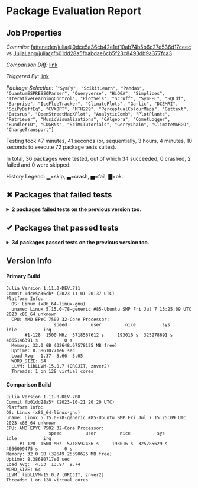 # Package Evaluation Report

## Job Properties

*Commits:* [fatteneder/julia@0dce5a36cb42e1ef10ab74b5b6c27d536d17ceec](https://github.com/fatteneder/julia/commit/0dce5a36cb42e1ef10ab74b5b6c27d536d17ceec) vs [JuliaLang/julia@fb01dd28a5fbabdae6cb5f23c8493db9a377fda3](https://github.com/JuliaLang/julia/commit/fb01dd28a5fbabdae6cb5f23c8493db9a377fda3)

*Comparison Diff:* [link](https://github.com/JuliaLang/julia/compare/fb01dd28a5fbabdae6cb5f23c8493db9a377fda3...fatteneder/julia:0dce5a36cb42e1ef10ab74b5b6c27d536d17ceec)

*Triggered By:* [link](https://github.com/JuliaLang/julia/pull/51746#issuecomment-1789649523)

*Package Selection:* `["SymPy", "ScikitLearn", "Pandas", "QuantumESPRESSOParser", "Queryverse", "HiQGA", "Simplices", "IterativeLearningControl", "PlotSeis", "Scruff", "SymFEL", "SQLdf", "Surprise", "IceFloeTracker", "ClimatePlots", "Garlic", "DCEMRI", "SciPyDiffEq", "CVXOPT", "MTH229", "PerceptualColourMaps", "Gettext", "Batsrus", "OpenStreetMapXPlot", "AnalyticComb", "PlotPlants", "Retriever", "MusicVisualizations", "GAlgebra", "CometLogger", "BundlerIO", "CDGRNs", "SciMLTutorials", "GerryChain", "ClimateMARGO", "ChargeTransport"]`

Testing took 47 minutes, 41 seconds (or, sequentially, 3 hours, 4 minutes, 10 seconds to execute 72 package tests suites).

In total, 36 packages were tested, out of which 34 succeeded, 0 crashed, 2 failed and 0 were skipped.


History Legend: ▁=skip, ▃=crash, ▅=fail, ▇=ok.

## ✖ Packages that failed tests

<details><summary><strong>2 packages failed tests on the previous version too.</strong></summary>
<p>

<details open><summary>Package is using an unknown package (1 packages):</summary>
<p>


| Package | History (10-2 to 10-31) |
| ------- | ------- |
| [QuantumESPRESSOParser v0.5.3](https://s3.amazonaws.com/julialang-reports/nanosoldier/pkgeval/by_hash/0dce5a3_vs_fb01dd2/QuantumESPRESSOParser.primary.log) | <span class="history">▅▅▅▅▅▅▅▅▅▅▅▅▅▅▅▁▅▁</span> |

</p>
</details>

<details open><summary>Test duration exceeded the time limit (1 packages):</summary>
<p>


| Package | History (10-2 to 10-31) |
| ------- | ------- |
| [IceFloeTracker v0.3.0](https://s3.amazonaws.com/julialang-reports/nanosoldier/pkgeval/by_hash/0dce5a3_vs_fb01dd2/IceFloeTracker.primary.log) | <span class="history">▅▅▅▅▅▅▅▅▅▅▅▅▅▅▅▁▅▁</span> |

</p>
</details>

</p>
</details>


## ✔ Packages that passed tests

<details><summary><strong>34 packages passed tests on the previous version too.</strong></summary>
<p>

| Package | History (10-2 to 10-31) |
| ------- | ------- |
| [SymPy v1.2.0](https://s3.amazonaws.com/julialang-reports/nanosoldier/pkgeval/by_hash/0dce5a3_vs_fb01dd2/SymPy.primary.log) | <span class="history">▇▇▇▇▇▇▇▇▇▇▇▇▇▇▇▁▅▁</span> |
| [ScikitLearn v0.7.0](https://s3.amazonaws.com/julialang-reports/nanosoldier/pkgeval/by_hash/0dce5a3_vs_fb01dd2/ScikitLearn.primary.log) | <span class="history">▇▇▇▇▇▇▇▇▇▇▇▇▇▇▇▁▅▁</span> |
| [Pandas v1.6.1](https://s3.amazonaws.com/julialang-reports/nanosoldier/pkgeval/by_hash/0dce5a3_vs_fb01dd2/Pandas.primary.log) | <span class="history">▇▇▇▇▇▇▇▇▇▇▇▇▇▇▇▁▅▁</span> |
| [Simplices v0.6.2](https://s3.amazonaws.com/julialang-reports/nanosoldier/pkgeval/by_hash/0dce5a3_vs_fb01dd2/Simplices.primary.log) | <span class="history">▇▇▇▇▇▇▇▇▇▇▇▇▇▇▇▁▅▁</span> |
| [Queryverse v0.7.0](https://s3.amazonaws.com/julialang-reports/nanosoldier/pkgeval/by_hash/0dce5a3_vs_fb01dd2/Queryverse.primary.log) | <span class="history">▇▇▇▇▇▇▇▇▇▇▇▇▇▇▇▁▅▁</span> |
| [HiQGA v0.3.13](https://s3.amazonaws.com/julialang-reports/nanosoldier/pkgeval/by_hash/0dce5a3_vs_fb01dd2/HiQGA.primary.log) | <span class="history">▅▇▇▅▇▇▅▇▇▅▇▅▇▅▇▁▅▁</span> |
| [IterativeLearningControl v0.1.1](https://s3.amazonaws.com/julialang-reports/nanosoldier/pkgeval/by_hash/0dce5a3_vs_fb01dd2/IterativeLearningControl.primary.log) | <span class="history">▅▅▅▇▇▅▇▇▇▅▅▇▇▅▅▁▅▁</span> |
| [SciMLTutorials v1.0.0](https://s3.amazonaws.com/julialang-reports/nanosoldier/pkgeval/by_hash/0dce5a3_vs_fb01dd2/SciMLTutorials.primary.log) | <span class="history">▅▅▅▅▅▅▅▅▇▇▇▇▇▇▇▇▇▁</span> |
| [SQLdf v0.2.0](https://s3.amazonaws.com/julialang-reports/nanosoldier/pkgeval/by_hash/0dce5a3_vs_fb01dd2/SQLdf.primary.log) | <span class="history">▇▇▇▇▇▇▇▇▇▇▇▇▇▇▇▁▇▁</span> |
| [Gettext v0.2.0](https://s3.amazonaws.com/julialang-reports/nanosoldier/pkgeval/by_hash/0dce5a3_vs_fb01dd2/Gettext.primary.log) | <span class="history">▇▇▇▇▇▇▇▇▇▇▇▇▇▇▇▁▅▁</span> |
| [CVXOPT v0.3.2](https://s3.amazonaws.com/julialang-reports/nanosoldier/pkgeval/by_hash/0dce5a3_vs_fb01dd2/CVXOPT.primary.log) | <span class="history">▇▇▇▇▇▇▇▇▇▇▇▇▇▇▇▁▅▁</span> |
| [GerryChain v0.1.3](https://s3.amazonaws.com/julialang-reports/nanosoldier/pkgeval/by_hash/0dce5a3_vs_fb01dd2/GerryChain.primary.log) | <span class="history">▇▇▇▇▇▇▇▇▇▇▇▇▇▇▇▁▅▁</span> |
| [CometLogger v0.2.0](https://s3.amazonaws.com/julialang-reports/nanosoldier/pkgeval/by_hash/0dce5a3_vs_fb01dd2/CometLogger.primary.log) | <span class="history">▇▇▇▇▇▇▇▇▇▇▇▇▇▇▇▁▁▁</span> |
| [SymFEL v0.2.2](https://s3.amazonaws.com/julialang-reports/nanosoldier/pkgeval/by_hash/0dce5a3_vs_fb01dd2/SymFEL.primary.log) | <span class="history">▇▇▇▇▇▇▇▇▇▇▇▇▇▇▇▁▅▁</span> |
| [SciPyDiffEq v0.2.1](https://s3.amazonaws.com/julialang-reports/nanosoldier/pkgeval/by_hash/0dce5a3_vs_fb01dd2/SciPyDiffEq.primary.log) | <span class="history">▇▇▇▇▇▇▇▇▇▇▇▇▇▇▇▁▅▁</span> |
| [AnalyticComb v1.0.4](https://s3.amazonaws.com/julialang-reports/nanosoldier/pkgeval/by_hash/0dce5a3_vs_fb01dd2/AnalyticComb.primary.log) | <span class="history">▇▇▇▇▇▇▇▇▇▇▇▇▇▇▇▁▅▁</span> |
| [MTH229 v0.2.11](https://s3.amazonaws.com/julialang-reports/nanosoldier/pkgeval/by_hash/0dce5a3_vs_fb01dd2/MTH229.primary.log) | <span class="history">▇▇▇▇▇▇▇▇▇▇▇▇▇▇▇▁▅▅</span> |
| [GAlgebra v0.1.0](https://s3.amazonaws.com/julialang-reports/nanosoldier/pkgeval/by_hash/0dce5a3_vs_fb01dd2/GAlgebra.primary.log) | <span class="history">▇▇▇▇▇▇▇▇▇▇▇▇▇▇▇▁▁▁</span> |
| [DCEMRI v0.2.4](https://s3.amazonaws.com/julialang-reports/nanosoldier/pkgeval/by_hash/0dce5a3_vs_fb01dd2/DCEMRI.primary.log) | <span class="history">▇▇▇▇▇▇▇▇▇▇▇▇▇▇▅▁▅▁</span> |
| [MusicVisualizations v0.2.6](https://s3.amazonaws.com/julialang-reports/nanosoldier/pkgeval/by_hash/0dce5a3_vs_fb01dd2/MusicVisualizations.primary.log) | <span class="history">▇▇▇▇▇▇▇▇▇▇▇▇▇▇▇▁▅▁</span> |
| [Retriever v2.0.0](https://s3.amazonaws.com/julialang-reports/nanosoldier/pkgeval/by_hash/0dce5a3_vs_fb01dd2/Retriever.primary.log) | <span class="history">▇▇▇▇▇▇▇▇▇▇▇▇▇▇▇▁▅▁</span> |
| [Surprise v0.1.1](https://s3.amazonaws.com/julialang-reports/nanosoldier/pkgeval/by_hash/0dce5a3_vs_fb01dd2/Surprise.primary.log) | <span class="history">▇▇▇▇▇▇▇▇▇▇▇▇▇▇▇▁▁▁</span> |
| [Batsrus v0.3.11](https://s3.amazonaws.com/julialang-reports/nanosoldier/pkgeval/by_hash/0dce5a3_vs_fb01dd2/Batsrus.primary.log) | <span class="history">▇▇▇▇▇▇▇▇▇▇▇▇▇▇▇▁▅▁</span> |
| [PlotSeis v0.1.0](https://s3.amazonaws.com/julialang-reports/nanosoldier/pkgeval/by_hash/0dce5a3_vs_fb01dd2/PlotSeis.primary.log) | <span class="history">▇▇▇▇▇▇▇▇▇▇▇▇▇▇▇▁▅▁</span> |
| [ClimateMARGO v0.3.3](https://s3.amazonaws.com/julialang-reports/nanosoldier/pkgeval/by_hash/0dce5a3_vs_fb01dd2/ClimateMARGO.primary.log) | <span class="history">▇▇▇▇▇▇▇▇▇▇▇▇▇▇▇▁▇▁</span> |
| [OpenStreetMapXPlot v0.1.5](https://s3.amazonaws.com/julialang-reports/nanosoldier/pkgeval/by_hash/0dce5a3_vs_fb01dd2/OpenStreetMapXPlot.primary.log) | <span class="history">▇▇▇▇▇▇▇▇▇▇▇▇▇▇▇▁▅▅</span> |
| [CDGRNs v0.0.2](https://s3.amazonaws.com/julialang-reports/nanosoldier/pkgeval/by_hash/0dce5a3_vs_fb01dd2/CDGRNs.primary.log) | <span class="history">▇▇▇▇▇▇▇▇▇▇▇▇▇▇▇▁▅▁</span> |
| [PlotPlants v0.1.14](https://s3.amazonaws.com/julialang-reports/nanosoldier/pkgeval/by_hash/0dce5a3_vs_fb01dd2/PlotPlants.primary.log) | <span class="history">▇▇▅▇▇▇▇▅▇▅▇▅▇▇▇▁▅▁</span> |
| [BundlerIO v0.1.3](https://s3.amazonaws.com/julialang-reports/nanosoldier/pkgeval/by_hash/0dce5a3_vs_fb01dd2/BundlerIO.primary.log) | <span class="history">▇▇▇▇▇▇▇▇▇▇▇▅▇▇▇▁▅▁</span> |
| [PerceptualColourMaps v0.3.6](https://s3.amazonaws.com/julialang-reports/nanosoldier/pkgeval/by_hash/0dce5a3_vs_fb01dd2/PerceptualColourMaps.primary.log) | <span class="history">▇▇▇▇▇▇▇▇▇▇▇▅▇▇▇▁▅▁</span> |
| [Garlic v0.1.25](https://s3.amazonaws.com/julialang-reports/nanosoldier/pkgeval/by_hash/0dce5a3_vs_fb01dd2/Garlic.primary.log) | <span class="history">▇▇▇▇▇▇▁▇▇▇▇▇▇▇▇▁▅▁</span> |
| [ChargeTransport v0.2.9](https://s3.amazonaws.com/julialang-reports/nanosoldier/pkgeval/by_hash/0dce5a3_vs_fb01dd2/ChargeTransport.primary.log) | <span class="history">▇▇▇▇▇▅▇▇▅▅▇▅▅▅▇▅▅▁</span> |
| [Scruff v0.8.2](https://s3.amazonaws.com/julialang-reports/nanosoldier/pkgeval/by_hash/0dce5a3_vs_fb01dd2/Scruff.primary.log) | <span class="history">▇▇▇▇▇▇▇▇▇▇▇▇▇▇▇▁▇▁</span> |
| [ClimatePlots v0.5.0](https://s3.amazonaws.com/julialang-reports/nanosoldier/pkgeval/by_hash/0dce5a3_vs_fb01dd2/ClimatePlots.primary.log) | <span class="history">▇▅▇▇▇▇▇▇▇▇▅▇▇▅▇▁▁▁</span> |

</p>
</details>


## Version Info

#### Primary Build

```
Julia Version 1.11.0-DEV.711
Commit 0dce5a36cb* (2023-11-01 20:37 UTC)
Platform Info:
  OS: Linux (x86_64-linux-gnu)
  uname: Linux 5.15.0-78-generic #85-Ubuntu SMP Fri Jul 7 15:25:09 UTC 2023 x86_64 unknown
  CPU: AMD EPYC 7502 32-Core Processor: 
                  speed         user         nice          sys         idle          irq
       #1-128  1500 MHz  5718567612 s     193016 s  325278691 s  4665146391 s          0 s
  Memory: 32.0 GB (32648.67578125 MB free)
  Uptime: 8.38610771e6 sec
  Load Avg:  1.37  3.66  3.05
  WORD_SIZE: 64
  LLVM: libLLVM-15.0.7 (ORCJIT, znver2)
  Threads: 1 on 128 virtual cores

```

  #### Comparison Build

  ```
Julia Version 1.11.0-DEV.708
Commit fb01dd28a5* (2023-10-21 20:20 UTC)
Platform Info:
  OS: Linux (x86_64-linux-gnu)
  uname: Linux 5.15.0-78-generic #85-Ubuntu SMP Fri Jul 7 15:25:09 UTC 2023 x86_64 unknown
  CPU: AMD EPYC 7502 32-Core Processor: 
                  speed         user         nice          sys         idle          irq
       #1-128  1500 MHz  5718592456 s     193016 s  325285629 s  4666009475 s          0 s
  Memory: 32.0 GB (32649.25390625 MB free)
  Uptime: 8.38680717e6 sec
  Load Avg:  4.63  13.97  9.74
  WORD_SIZE: 64
  LLVM: libLLVM-15.0.7 (ORCJIT, znver2)
  Threads: 1 on 128 virtual cores

  ```
  <!-- Generated on 2023-11-01T17:54:34.289 -->
